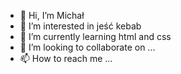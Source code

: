 - 👋 Hi, I’m Michał
- 👀 I’m interested in jeść kebab
- 🌱 I’m currently learning html and css
- 💞️ I’m looking to collaborate on ...
- 📫 How to reach me ...

<!---
pilarhz/pilarhz is a ✨ special ✨ repository because its `README.md` (this file) appears on your GitHub profile.
You can click the Preview link to take a look at your changes.
--->
